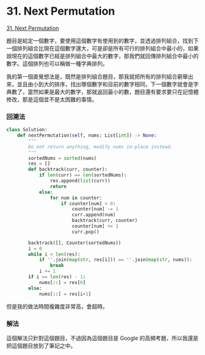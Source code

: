 # 31. Next Permutation

[31. Next Permutation](https://leetcode.com/problems/next-permutation/)

題目是給定一個數字，要使用這個數字有使用到的數字，並透過排列組合，找到下一個排列組合比現在這個數字還大，可是卻是所有可行的排列組合中最小的，如果說現在的這個數字已經是排列組合中最大的數字，那我們就回傳排列組合中最小的數字。這個排列也可以稱做一種字典排列。

我的第一個直覺想法是，既然是排列組合題目，那我就把所有的排列組合窮舉出來，並且由小到大的排序，找出哪個數字和目前的數字相同，下一個數字就會是字典數了，當然如果是最大的數字，那就返回最小的數，題目還有要求要只在記憶體修改，那是這個並不是太困難的事情。

### 回溯法

```python
class Solution:
    def nextPermutation(self, nums: List[int]) -> None:
        """
        Do not return anything, modify nums in-place instead.
        """
        sortedNums = sorted(nums)
        res = []
        def backtrack(curr, counter):
            if len(curr) == len(sortedNums):
                res.append(list(curr))
                return
            else:
                for num in counter:
                    if counter[num] > 0:
                        counter[num] -= 1
                        curr.append(num)
                        backtrack(curr, counter)
                        counter[num] += 1
                        curr.pop()

        backtrack([], Counter(sortedNums))
        i = 0
        while i < len(res):
            if ''.join(map(str, res[i])) == ''.join(map(str, nums)):
                break
            i += 1
        if i == len(res) - 1: 
            nums[::] = res[0]
        else: 
            nums[::] = res[i+1]
```

但是我的做法時間複雜度非常高，會超時。

### 解法

這個解法只針對這個題目，不過因為這個題目是 Google 的高頻考題，所以我還是把這個題目放到了筆記之中。

